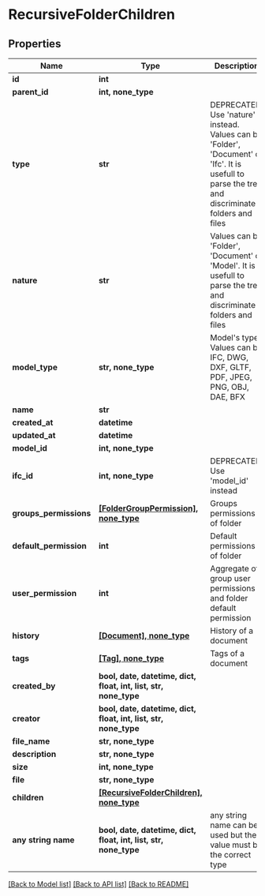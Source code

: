 # RecursiveFolderChildren


## Properties
Name | Type | Description | Notes
------------ | ------------- | ------------- | -------------
**id** | **int** |  | 
**parent_id** | **int, none_type** |  | [readonly] 
**type** | **str** | DEPRECATED: Use &#39;nature&#39; instead. Values can be &#39;Folder&#39;, &#39;Document&#39; or &#39;Ifc&#39;. It is usefull to parse the tree and discriminate folders and files | [readonly] 
**nature** | **str** | Values can be &#39;Folder&#39;, &#39;Document&#39; or &#39;Model&#39;. It is usefull to parse the tree and discriminate folders and files | [readonly] 
**model_type** | **str, none_type** | Model&#39;s type. Values can be IFC, DWG, DXF, GLTF, PDF, JPEG, PNG, OBJ, DAE, BFX | [readonly] 
**name** | **str** |  | 
**created_at** | **datetime** |  | 
**updated_at** | **datetime** |  | 
**model_id** | **int, none_type** |  | [readonly] 
**ifc_id** | **int, none_type** | DEPRECATED: Use &#39;model_id&#39; instead | [readonly] 
**groups_permissions** | [**[FolderGroupPermission], none_type**](FolderGroupPermission.md) | Groups permissions of folder | [readonly] 
**default_permission** | **int** | Default permissions of folder | [readonly] 
**user_permission** | **int** | Aggregate of group user permissions and folder default permission | [readonly] 
**history** | [**[Document], none_type**](Document.md) | History of a document | [readonly] 
**tags** | [**[Tag], none_type**](Tag.md) | Tags of a document | [readonly] 
**created_by** | **bool, date, datetime, dict, float, int, list, str, none_type** |  | [optional] 
**creator** | **bool, date, datetime, dict, float, int, list, str, none_type** |  | [optional] 
**file_name** | **str, none_type** |  | [optional] 
**description** | **str, none_type** |  | [optional] 
**size** | **int, none_type** |  | [optional] 
**file** | **str, none_type** |  | [optional] 
**children** | [**[RecursiveFolderChildren], none_type**](RecursiveFolderChildren.md) |  | [optional] 
**any string name** | **bool, date, datetime, dict, float, int, list, str, none_type** | any string name can be used but the value must be the correct type | [optional]

[[Back to Model list]](../README.md#documentation-for-models) [[Back to API list]](../README.md#documentation-for-api-endpoints) [[Back to README]](../README.md)


